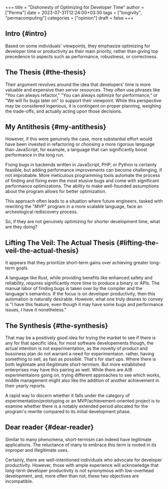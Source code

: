 +++
title = "Dishonesty of Optimizing for Developer Time"
author = ["Perma"]
date = 2023-07-31T12:24:00+03:30
tags = ["longivity", "permacomputing"]
categories = ["opinion"]
draft = false
+++

## Intro {#intro}

Based on some individuals' viewpoints, they emphasize optimizing for developer time or productivity as their main priority, rather than giving top precedence to aspects such as performance, robustness, or correctness.


## The Thesis {#the-thesis}

Their argument revolves around the idea that developers' time is more valuable and expensive than server resources. They often use phrases like "You can always refactor," "You can always optimize for performance," or "We will fix bugs later on" to support their viewpoint. While this perspective may be considered ingenious, it is contingent on proper planning, weighing the trade-offs, and actually acting upon those decisions.


## My Antithesis {#my-antithesis}

However, if this were genuinely the case, more substantial effort would have been invested in refactoring or choosing a more rigorous language than JavaScript, for example, a language that can significantly boost performance in the long run.

Fixing bugs in backends written in JavaScript, PHP, or Python is certainly feasible, but adding performance improvements can become challenging, if not improbable. More meticulous programming tools automate the process of finding and fixing even the most elusive bugs and come with significant performance optimizations. The ability to make well-founded assumptions about the program allows for better optimization.

This approach often leads to a situation where future engineers, tasked with rewriting the "MVP" program in a more scalable language, face an archeological rediscovery process.

So, if they are not genuinely optimizing for shorter development time, what are they doing?


## Lifting The Veil: The Actual Thesis {#lifting-the-veil-the-actual-thesis}

It appears that they prioritize short-term gains over achieving greater long-term goals.

A language like Rust, while providing benefits like enhanced safety and reliability, requires significantly more time to produce a binary or APIs. The manual labor of finding bugs is taken over by the compiler and the language's semantics. If the focus is on developer productivity, then this automation is naturally desirable. However, what one truly desires to convey is "I have this feature, even though it may have some bugs and performance issues, I have it nonetheless."


## The Synthesis {#the-synthesis}

That may be a positively good idea for trying the market to see if there is any for that specific idea, for most software developements though, the actual intention is not experimentation, as the novelty of product and bussiness plan do not warrant a need for experimentaion. rather, having something to sell, as fast as possible. That's for start ups. Where there is both legitimate and illegitimate short-termism. But more established enterprises may have this pairing as well. While there are A/B experimentaions going on, trying different approaches to see which works, middle management might also like the addition of another achievement in their yearly reports.

A rapid way to discern whether it falls under the category of experimentation/prototyping or an MVP/achievement-oriented project is to examine whether there is a notably extended period allocated for the program's rewrite compared to its initial development phase.


## Dear reader {#dear-reader}

Similar to many phenomena, short-termism can indeed have legitimate applications. The reluctance of many to embrace this term is rooted in its improper and illegitimate uses.

Certainly, there are well-intentioned individuals who advocate for developer productivity. However, those with ample experience will acknowledge that long-term developer productivity is not synonymous with low-overhead development, and, more often than not, these two objectives are incompatible.
